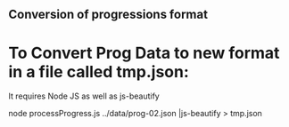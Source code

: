 ## Conversion of progressions format

# To Convert Prog Data to new format in a file called tmp.json:
It requires Node JS as well as js-beautify

node processProgress.js ../data/prog-02.json |js-beautify > tmp.json
